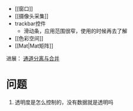 - [[窗口]]
- [[摄像头采集]]
- trackbar控件
	- 滑动条，应用范围很窄，使用的时候再去了解
- [[色彩空间]]
- [[Mat|Mat矩阵]]


进展：
[通道分离与合并](https://www.bilibili.com/video/BV1Mv4y1M7gJ?p=30&vd_source=c7db23ef4f5d3c7bb0533e101530e7cc)

# 问题
1. 透明度是怎么控制的，没有数据就是透明吗
